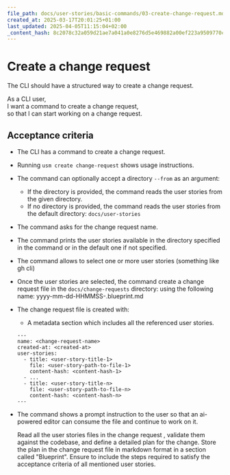 ```yaml
---
file_path: docs/user-stories/basic-commands/03-create-change-request.md
created_at: 2025-03-17T20:01:25+01:00
last_updated: 2025-04-05T11:15:04+02:00
_content_hash: 8c2078c32a059d21ae7a041a0e8276d5e469882a00ef223a9509770c3d66f2b7
---
```


# Create a change request
The CLI should have a structured way to create a change request.

As a CLI user,  
I want a command to create a change request,  
so that I can start working on a change request.

## Acceptance criteria

- The CLI has a command to create a change request.
- Running `usm create change-request` shows usage instructions.
- The command can optionally accept a directory `--from` as an argument:
  - If the directory is provided, the command reads the user stories from the given directory.
  - If no directory is provided, the command reads the user stories from the default directory: `docs/user-stories`
- The command asks for the change request name.
- The command prints the user stories available in the directory specified in the command or in the default one if not specified.
- The command allows to select one or more user stories (something like gh cli)
- Once the user stories are selected, the command create a change request file in the `docs/change-requests` directory: using the following name: yyyy-mm-dd-HHMMSS-<user-story-title>.blueprint.md
- The change request file is created with:
  - A metadata section which includes all the referenced user stories.
  ```
  ---
  name: <change-request-name>
  created-at: <created-at>
  user-stories:
    - title: <user-story-title-1>
      file: <user-story-path-to-file-1>
      content-hash: <content-hash-1>
    - ...
    - title: <user-story-title-n>
      file: <user-story-path-to-file-n>
      content-hash: <content-hash-n>
  ---
  ```
- The command shows a prompt instruction to the user so that an ai-powered editor can consume the file and continue to work on it.

  Read all the <count> user stories files in the change request <change-request-file-path>, validate them against the codebase, and define a detailed plan for the change. Store the plan in the change request file <change-request-file-path> in markdown format in a section called "Blueprint".
  Ensure to include the steps required to satisfy the acceptance criteria of all mentioned user stories.
